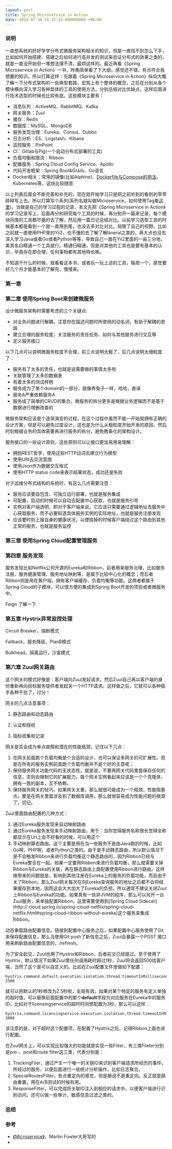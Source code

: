 ```yaml
---
layout: post
title: Spring Microservice in Action
date: 2018-07-30 15:32:24.000000000 +08:00
---
```


### 说明

一直想系统的好好学学分布式微服务架构相关的知识，但是一直找不到怎么下手，比如如何开始搭建、搭建之后如何进行高并发的测试来验证分布式的效果之类的，就是一直没开始但一堆想法理不清，最烦这样的。最近再看《Spring Microservice in Action》一书，昨晚简单看了下大纲，感觉还不错，有点符合我想要的知识。所以打算这样：先跟着《Spring Microservice in Action》纵向大概了解一下分布式架构的一些典型套路，宏观上有个整体的概念，之后在分别从各个模块横向深入学习各种具体的工具的使用方法，分别总结对比优缺点，这样后面进行技术选型的时候也比较有底。这些模块主要有：
- 消息队列：ActiveMQ、RabbitMQ、Kafka
- 网关服务：Zuul
- 缓存：Redis
- 数据库：MySQL、MongoDB
- 服务发现治理：Eureka、Consul、Dubbo
- 日志分析：ES、Logstash、Kibana
- 监控服务：PinPoint
- CI：Gitlab与Pig(一个自动分布式部署的工具)
- 负载均衡和限流：Ribbon
- 配置服务：Spring Cloud Config Service、Apollo
- 代码开发框架：Spring Boot&Grails、Go语言
- Docker相关：常用的镜像(比如Alphine)、[Dockerfile与Compose的用法](https://yeasy.gitbooks.io/docker_practice/cases/os/alpine.html)、Kubernetes等，这块比较随意

以上列表后面会不断完善和补充的，现在刚开始学习只是把之前听到的看到的零零碎碎写上去。所以打算写个系列(系列名就叫做Microservice，如何使用Tag看[这里](https://codinfox.github.io/dev/2015/03/06/use-tags-and-categories-in-your-jekyll-based-github-pages/))，当做是自己的学习过程的记录，本文先把《Spring Microservice in Action》的学习记录写上，后面再分别研究每个工具的时候，再分别开一篇来记录，每个模块同类的工具都尽量的去了解，然后用一篇日记总结对比。以前学习选型工具的时候基本都是看到一个就一直用到尾，也没去多对比对比，局限了自己的视野。比如之前就一直使用PHP里的Yii2，也不懂的去了解了解laveral之类的，再大点也没去深入学习Java或者Go或者Python等等，导致自己一直在Yii2里面的一亩三分地，美其名曰精通一个工具就行。精通归精通，但是对其他的工具也是要有基本的认识，毕竟存在即合理，任何事物都有其他特长嘛。

不知道干什么的时候，就看看这本书，或者玩一玩上述的工具，每周一个，感觉要好几个月才能基本的了解完，慢慢来。

### 第一章


### 第二章 使用Spring Boot来创建微服务

设计微服务架构时需要考虑的三个关键点:
- 对业务问题进行解耦，注意你在描述问题时所使用的动名词，有助于解耦的思路
- 建立合理的服务粒度，关注服务的责任任务、如何与其他服务进行交互等
- 定义服务接口

以下几点可以说明微服务粒度不合理，前三点说明太粗了，后几点说明太细粒度了：
- 服务有了太多的责任，也就是说需要做的事情太多啦
- 关联管理了太多的数据表
- 有着太多的测试样例
- 服务成为了某个domain的一部分，就像养兔子一样，哈哈，直译
- 服务A严重依赖服务A
- 服务成了简单的CRUD的集合，微服务的拆分更多是根据业务逻辑而不是基于数据进行增删改查的

微服务架构应该是个逐渐演变的过程，在这个过程中虽然不能一开始就拥有正确的设计方案，但是可以避免过度设计，这也是为什么从粗粒度开始开发的原因，然后时刻根据业务的具体需要再进行服务的拆分，避免教条化的架构设计。

服务接口的一些设计原则，这些原则可以让接口更加易用易理解：
- 拥抱REST哲学，使用这些HTTP动词去建立行为模型
- 使用URI去交流意图
- 使用Json作为数据交互格式
- 使用HTTP status code来表示结果状态，成功还是失败

对于运维分布式结构的系统时，有这么几点需要注意：
- 服务应该要自包含、可独立运行部署，也就是服务集成
- 可配置，启动的时候可以自动去配置中心获取，也就是服务引导
- 实例对客户端透明，即对于客户端来说，它应该只需要通过逻辑地址去服务中心获取服务，而不必要知道具体服务实例的实际地址，也就是服务注册发现
- 应该要时刻上报自身的健康状况，以便挂掉的时候客户端绕过这个路由到其他正常的服务，也就是服务监控

### 第三章 使用Spring Cloud配置管理服务



### 第四章 服务发现

服务发现比如Netflix公司开源的Eureka和Ribbon，前者用来服务治理，比如服务注册、服务健康管理、服务地址映射等，是属于比较中心化的概念；而后者Ribbon则是用在客户端，拥有客户端缓存、负载均衡等功能。这两者都属于Spring Cloud的子模块，可以很方便的集成到Spring Boot开发的项目或者微服务中。

Feign 了解一下

### 第五章 Hystrix异常监控处理

Circuit Breaker，熔断模式

Fallback，服务降级，PlanB模式

Bulkhead，隔离运行，沙盒模式


### 第六章 Zuul网关路由

这个网关的模式好像是：客户端向Zuul发起请求，然后Zuul自己再以客户端的身份重新再向目标服务提供者发起另一个HTTP请求。这样做之后，它就可以各种插手各种干扰了，过分！

网关的几点注意事项：
1. 静态路由和动态路由

2. 认证和授权

3. 指标收集和记录


网关是否会成为单点故障和潜在的性能瓶颈，记住以下几点：
1. 在网关前面跑个负载均衡是个合适的设计，也可以保证多网关的可扩展性。但是在所有的服务实例前面跑个负载均衡并不是个好的主意呢；
2. 保持服务网关功能代码的无状态性，就是说，不要再网关代码里面保存任何的信息，否则会限制它的扩展能力。每个网关实例看起来应该是一个个克隆体，拥有一致的副本，互不依赖。
3. 保持服务网关的轻巧，如果网关太重，那么就很可能成为一个瓶颈，性能阻塞点。要是在网关里面涉及到了数据库调用，那么就很容易成为性能问题的根源了，切记。

Zuul里面路由配置的几种方式：
1. 通过Eureka服务发现来自动映射路由
2. 通过Eureka服务发现来手动映射路由，用于：当你觉得服务名称很长觉得全称都显示在Url上会不好看的时候，可以用这个
3. 手动映射静态路由。这个主要是用在当一些服务不是由Java跑的时候，比如Go啊，PHP啊，或者Python之类的。由于是手动静态路由，所以默认情况下是不会触发Ribbon来进行负载均衡这个静态路由的，因为Ribbon已经与Eureka整合在一起。如果一定要用Ribbon来进行负载均衡，那么就需要关掉Ribbon与Eureka的关联，再在静态路由上面配置使用Ribbon进行路由。这样做带来的问题就是，影响到其他注册在Eureka上的服务的负载功能，而且由于关了Ribbon，那么Zuul网关每次在向Eureka查询服务的地址之后都不会将结果缓存到本地，因而这会大大加大了Eureka的负担。所以通常不建议关闭Zuul上Ribbon与Eureka的功能。如果真有一些非JVM的程序，那么可以另开一台Zuul服务，来单独配置Ribbon，这里需要使用到[Spring Cloud Sidecar](http:// cloud.spring.io/spring-cloud-netflix/spring-cloud-netflix.html#spring-cloud-ribbon-without-eureka)这个服务来集成Ribbon。

动态重载路由配置信息。链接到配置中心服务之后，如果配置中心服务使用了Git来保存配置信息，那么当使用Git push了新信息之后，Zuul会暴露一个POST 接口用来刷新路由配置信息的，/refresh。

为了安全起见，Zuul也用了Hystrix和Ribbon，后者前文已经提过。至于使用了Hystrix，默认情况下如果Zuul里任何调用耗时超过1秒，Zuul将会返回500给客户端，当然了这个是可以自定义的。比如在Zuul配置文件里做如下配置：

```
hystrix.command.default.execution.isolation.thread.timeoutInMilliseconds: 2500
```
就可以把默认的1秒修改为2.5秒啦，全局有效。如果对某个特定的服务有定义单独的超时值，可以替换前面配置中的那个**default**字段为对应服务在Eureka中的服务ID，比如对于licensingservice的超时时间想配置为3秒，那么可以这样：

```
hystrix.command.licensingservice.execution.isolation.thread.timeoutInMilliseconds: 3000
```

该注意的是，对于超时这个配置项，在配置了Hystrix之后，记得Ribbon上面也进行配置。

在Zuul网关上，可以实现比较强大的功能就是实现一些Filter，有三类Fileter分别是pre-、post和route filter这三类，代表分别是：
1. TrackingFiler，通过产生一个唯一的关联ID来识别客户端请求所经历的事件，所经过的服务，以便后面进行一些统计分析操作，比如日志聚合。
2. SpecialRoutesFilter，有点重定向的感觉，但是据说不是重定向。反正就是路由重置，用在A/B测试的时候有用。
3. ResponseFilter，可以完成将关联ID注入到相应的请求中，以便客户端进行识别访问。还可以做一些审计、敏感信息过滤之类的。




### 总结


### 参考

- [《Microservice》](https://martinfowler.com/articles/microservices.html)，Martin Fowler大哥写的
- 

